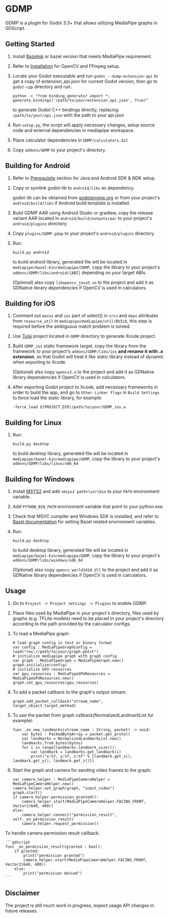 # GDMP
GDMP is a plugin for Godot 3.3+ that allows utilizing MediaPipe graphs in GDScript.

## Getting Started
1. Install [Bazelisk](https://docs.bazel.build/versions/main/install-bazelisk.html) or bazel version that meets MediaPipe requirement.
2. Refer to [Installation](https://google.github.io/mediapipe/getting_started/install.html) for OpenCV and FFmpeg setup.
3. Locate your Godot executable and run `godot --dump-extension-api` to get a copy of extension_api.json for current Godot version,
    then go to `godot-cpp` directory and run:

    ```
    python -c "from binding_generator import *; generate_bindings('/path/to/your/extension_api.json', True)"
    ```
    to generate Godot C++ bindings directly, replacing `/path/to/your/api.json` with the path to your api.json
4. Run `setup.py`, the script will apply necessary changes, setup source code and external dependencies in mediapipe workspace.
5. Place calculator dependencies in `GDMP/calculators.bzl`
6. Copy `addons/GDMP` to your project's directory.

## Building for Android
1. Refer to [Prerequisite](https://google.github.io/mediapipe/getting_started/android.html#prerequisite) section for Java and Android SDK & NDK setup.
2. Copy or symlink godot-lib to `android/libs` as dependency.

    godot-lib can be obtained from [godotengine.org](https://godotengine.org/download) or from your project's `android/build/libs` if Android build template is installed.

3. Build GDMP AAR using Android Studio or gradlew, copy the release variant AAR located in `android/build/outputs/aar` to your project's `android/plugins` directory.
4. Copy `plugins/GDMP.gdap` to your project's `android/plugins` directory.
5. Run:

    ```
    build.py android
    ```
    to build android library, generated file will be located in `mediapipe/bazel-bin/mediapipe/GDMP`, copy the library to your project's `addons/GDMP/libs/android/{ABI}` depending on your target ABIs.

    (Optional) also copy `libopencv_java3.so` to the project and add it as GDNative library dependencies if OpenCV is used in calculators.

## Building for iOS
1. Comment out `macos` and `ios` part of select() in `srcs` and `deps` attributes from `resource_util` in `mediapipe/mediapipe/util/BUILD`, this step is required before the ambiguous match problem is solved.
2. Use [Tulsi](https://tulsi.bazel.build) project located in `GDMP` directory to generate Xcode project.
3. Build `GDMP_ios` static framework target, copy the library from the framework to your project's `addons/GDMP/libs/ios` **and rename it with .a extension**, so that Godot will treat it like static library instead of dynamic when exporting to Xcode.

    (Optional) also copy `opencv2.a` to the project and add it as GDNative library dependencies if OpenCV is used in calculators.
4. After exporting Godot project to Xcode, add necessary frameworks in order to build the app, and go to `Other Linker Flags` in `Build Settings` to force load the static library, for example:

    `-force_load $(PROJECT_DIR)/path/to/your/GDMP_ios.a`

## Building for Linux
1. Run:

    ```
    build.py desktop
    ```
    to build desktop library, generated file will be located in `mediapipe/bazel-bin/mediapipe/GDMP`, copy the library to your project's `addons/GDMP/libs/linux/x86_64`

## Building for Windows
1. Install [MSYS2](https://www.msys2.org) and add `<msys2 path>\usr\bin` to your `PATH` environment variable.
2. Add `PYTHON_BIN_PATH` environment variable that point to your python.exe.
3. Check that MSVC compiler and Windows SDK is installed, and refer to [Bazel documentation](https://docs.bazel.build/versions/main/windows.html#build-c-with-msvc) for setting Bazel related environment variables.
4. Run:

    ```
    build.py desktop
    ```
    to build desktop library, generated file will be located in `mediapipe/bazel-bin/mediapipe/GDMP`, copy the library to your project's `addons/GDMP/libs/windows/x86_64`

    (Optional) also copy `opencv_world3410.dll` to the project and add it as GDNative library dependencies if OpenCV is used in calculators.

## Usage
1. Go to `Project -> Project settings -> Plugins` to enable GDMP.
2. Place files used by MediaPipe in your project's directory, files used by graphs (e.g. TFLite models) need to be placed in your project's directory according to the path provided by the calculator configs.
3. To load a MediaPipe graph:

    ```gdscript
    # load graph config in text or binary format
    var config : MediaPipeGraphConfig = load("res://path/to/your/graph.pbtxt")
    # initialize mediapipe graph with graph config
    var graph : MediaPipeGraph = MediaPipeGraph.new()
    graph.initialize(config)
    # initialize GPU resources
    var gpu_resources : MediaPipeGPUResources = MediaPipeGPUResources.new()
    graph.set_gpu_resources(gpu_resources)
    ```

4. To add a packet callback to the graph's output stream:

    ```gdscript
    graph.add_packet_callback("stream_name", target_object.target_method)
    ```
5. To use the packet from graph callback(NormalizedLandmarkList for example):

    ```gdscript
    func _on_new_landmarks(stream_name : String, packet) -> void:
        var bytes : PackedByteArray = packet.get_proto()
        var landmarks = NormalizedLandmarkList.new()
        landmarks.from_bytes(bytes)
        for i in range(landmarks.landmark_size()):
            var landmark = landmarks.get_landmark(i)
            print("x:%f, y:%f, z:%f" % [landmark.get_x(), landmark.get_y(), landmark.get_z()])
    ```
6. Start the graph and camera for sending video frames to the graph:

    ```gdscript
    var camera_helper : MediaPipeCameraHelper = MediaPipeCameraHelper.new()
    camera_helper.set_graph(graph, "input_video")
    graph.start()
    if camera_helper.permission_granted():
        camera_helper.start(MediaPipeCameraHelper.FACING_FRONT, Vector2(640, 480))
    else:
        camera_helper.connect("permission_result", self._on_permission_result)
        camera_helper.request_permission()
    ```
To handle camera permission result callback:

    ```gdscript
    func _on_permission_result(granted : bool):
        if granted:
            print("permission granted")
            camera_helper.start(MediaPipeCameraHelper.FACING_FRONT, Vector2(640, 480))
        else:
            print("permission denied")
    ```

## Disclaimer
The project is still much work in progress, expect usage API changes in future releases.
